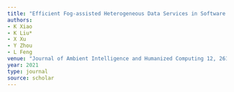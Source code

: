 ```yaml
---
title: "Efficient Fog-assisted Heterogeneous Data Services in Software Defined VANETs"
authors:
- K Xiao
- K Liu*
- X Xu
- Y Zhou
- L Feng
venue: "Journal of Ambient Intelligence and Humanized Computing 12, 261-273, 2021"
year: 2021
type: journal
source: scholar
---
```


